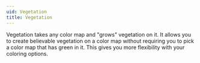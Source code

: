 ```yaml
---
uid: Vegetation
title: Vegetation
---
```


Vegetation takes any color map and "grows" vegetation on it. It allows you to create believable vegetation on a color map without requiring you to pick a color map that has green in it. This gives you more flexibility with your coloring options.